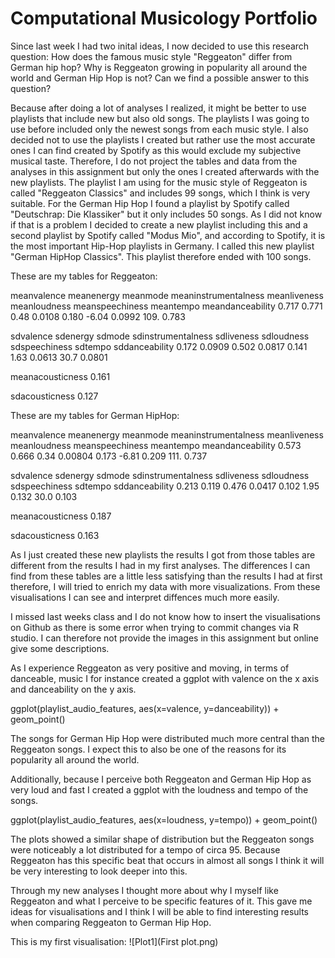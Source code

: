 # Computational Musicology Portfolio 



Since last week I had two inital ideas, I now decided to use this research question: 
How does the famous music style "Reggeaton" differ from German hip hop? 
Why is Reggeaton growing in popularity all around the world and German Hip Hop is not? Can we find a possible answer to this question?

Because after doing a lot of analyses I realized, it might be better to use playlists that include new but also old songs. The playlists I was going to use before included only the newest songs from each music style. I also decided not to use the playlists I created but rather use the most accurate ones I can find created by Spotify as this would exclude my subjective musical taste. Therefore, I do not project the tables and data from the analyses in this assignment but only the ones I created afterwards with the new playlists. 
The playlist I am using for the music style of Reggeaton is called "Reggeaton Classics" and includes 99 songs, which I think is very suitable. 
For the German Hip Hop I found a playlist by Spotify called "Deutschrap: Die Klassiker" but it only includes 50 songs. As I did not know if that is a problem I decided to create a new playlist including this and a second playlist by Spotify called "Modus Mio", and according to Spotify, it is the most important Hip-Hop playlists in Germany. I called this new playlist "German HipHop Classics". This playlist therefore ended with 100 songs. 

These are my tables for Reggeaton:

meanvalence  meanenergy meanmode meaninstrumentalness meanliveness meanloudness meanspeechiness meantempo meandanceability 
   0.717     0.771      0.48           0.0108          0.180        -6.04          0.0992        109.           0.783 
   
  sdvalence  sdenergy   sdmode    sdinstrumentalness  sdliveness    sdloudness  sdspeechiness    sdtempo sddanceability
   0.172     0.0909     0.502           0.0817           0.141         1.63         0.0613        30.7         0.0801
   
 meanacousticness
     0.161
     
 sdacousticness
     0.127    
     
 These are my tables for German HipHop: 
 
 meanvalence meanenergy meanmode meaninstrumentalness meanliveness meanloudness meanspeechiness meantempo meandanceability
  0.573      0.666       0.34           0.00804        0.173        -6.81           0.209        111.            0.737
  
 sdvalence   sdenergy   sdmode    sdinstrumentalness   sdliveness   sdloudness   sdspeechiness   sdtempo   sddanceability
   0.213      0.119     0.476             0.0417        0.102         1.95          0.132         30.0           0.103
 
 meanacousticness
     0.187
     
 sdacousticness
     0.163
   
 As I just created these new playlists the results I got from those tables are different from the results I had in my first analyses. 
The differences I can find from these tables are a little less satisfying than the results I had at first therefore, I will tried to enrich my data with more visualizations. From these visualisations I can see and interpret diffences much more easily. 

I missed last weeks class and I do not know how to insert the visualisations on Github as there is some error when trying to commit changes via R studio. I can therefore not provide the images in this assignment but online give some descriptions.  

As I experience Reggeaton as very positive and moving, in terms of danceable, music I for instance created a ggplot with valence on the x axis and danceability on the y axis. 

ggplot(playlist_audio_features, aes(x=valence, y=danceability)) + geom_point()

The songs for German Hip Hop were distributed much more central than the Reggeaton songs. I expect this to also be one of the reasons for its popularity all around the world. 

Additionally, because I perceive both Reggeaton and German Hip Hop as very loud and fast I created a ggplot with the loudness and tempo of the songs. 

ggplot(playlist_audio_features, aes(x=loudness, y=tempo)) + geom_point()

The plots showed a similar shape of distribution but the Reggeaton songs  were noticeably a lot distributed for a tempo of circa 95. Because Reggeaton has this specific beat that occurs in almost all songs I think it will be very interesting to look deeper into this. 

Through my new analyses I thought more about why I myself like Reggeaton and what I perceive to be specific features of it. This gave me ideas for visualisations and I think I will be able to find interesting results when comparing Reggeaton to German Hip Hop. 

This is my first visualisation: 
![Plot1](First plot.png)
